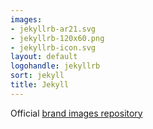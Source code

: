 ```yaml
---
images:
- jekyllrb-ar21.svg
- jekyllrb-120x60.png
- jekyllrb-icon.svg
layout: default
logohandle: jekyllrb
sort: jekyll
title: Jekyll
---
```


Official [brand images repository](https://github.com/jekyll/brand)